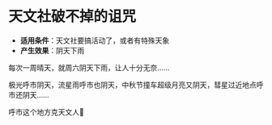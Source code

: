 # 天文社破不掉的诅咒

- **适用条件**：天文社要搞活动了，或者有特殊天象
- **产生效果**：阴天下雨

每次一周晴天，就周六阴天下雨，让人十分无奈……

极光呼市阴天，流星雨呼市也阴天，中秋节撞车超级月亮又阴天，彗星过近地点呼市还阴天……

呼市这个地方克天文人🙏

